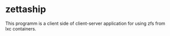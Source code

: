 zettaship
==========

This  programm is a client side of client-server application for using
zfs from lxc containers.

